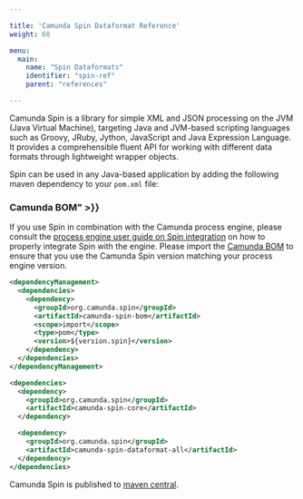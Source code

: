 ```yaml
---

title: 'Camunda Spin Dataformat Reference'
weight: 60

menu:
  main:
    name: "Spin Dataformats"
    identifier: "spin-ref"
    parent: "references"

---
```


Camunda Spin is a library for simple XML and JSON processing on the JVM (Java
Virtual Machine), targeting Java and JVM-based scripting languages such as
Groovy, JRuby, Jython, JavaScript and Java Expression Language. It provides a
comprehensible fluent API for working with different data formats through
lightweight wrapper objects.

Spin can be used in any Java-based application by adding the following maven
dependency to your `pom.xml` file:

### Camunda BOM" >}}
  If you use Spin in combination with the Camunda process engine,
  please consult the [process engine user guide on Spin integration](/user-guide/data-formats/configuring-spin-integration/)
  on how to properly integrate Spin with the engine.
  Please import the <a class="alert-link" href="/get-started/apache-maven/">
  Camunda BOM</a> to ensure that you use the Camunda Spin version matching your process engine
  version.


```xml
<dependencyManagement>
  <dependencies>
    <dependency>
      <groupId>org.camunda.spin</groupId>
      <artifactId>camunda-spin-bom</artifactId>
      <scope>import</scope>
      <type>pom</type>
      <version>${version.spin}</version>
    </dependency>
  </dependencies>
</dependencyManagement>
```

```xml
<dependencies>
  <dependency>
    <groupId>org.camunda.spin</groupId>
    <artifactId>camunda-spin-core</artifactId>
  </dependency>

  <dependency>
    <groupId>org.camunda.spin</groupId>
    <artifactId>camunda-spin-dataformat-all</artifactId>
  </dependency>
</dependencies>
```

Camunda Spin is published to [maven central](http://search.maven.org/#search%7Cga%7C1%7Ccamunda-spin).

